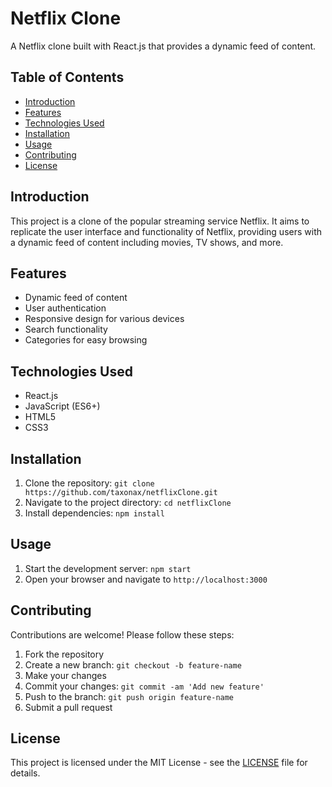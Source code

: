 # Netflix Clone

A Netflix clone built with React.js that provides a dynamic feed of content.

## Table of Contents

- [Introduction](#introduction)
- [Features](#features)
- [Technologies Used](#technologies-used)
- [Installation](#installation)
- [Usage](#usage)
- [Contributing](#contributing)
- [License](#license)

## Introduction

This project is a clone of the popular streaming service Netflix. It aims to replicate the user interface and functionality of Netflix, providing users with a dynamic feed of content including movies, TV shows, and more.

## Features

- Dynamic feed of content
- User authentication
- Responsive design for various devices
- Search functionality
- Categories for easy browsing

## Technologies Used

- React.js
- JavaScript (ES6+)
- HTML5
- CSS3

## Installation

1. Clone the repository: `git clone https://github.com/taxonax/netflixClone.git`
2. Navigate to the project directory: `cd netflixClone`
3. Install dependencies: `npm install`

## Usage

1. Start the development server: `npm start`
2. Open your browser and navigate to `http://localhost:3000`

## Contributing

Contributions are welcome! Please follow these steps:

1. Fork the repository
2. Create a new branch: `git checkout -b feature-name`
3. Make your changes
4. Commit your changes: `git commit -am 'Add new feature'`
5. Push to the branch: `git push origin feature-name`
6. Submit a pull request

## License

This project is licensed under the MIT License - see the [LICENSE](LICENSE) file for details.



